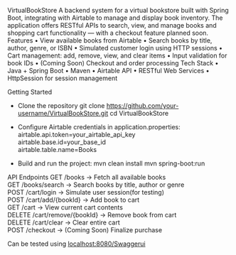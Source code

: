 VirtualBookStore
A backend system for a virtual bookstore built with Spring Boot, integrating with Airtable to manage and display book inventory. The application offers RESTful APIs to search, view, and manage books and shopping cart functionality — with a checkout feature planned soon.
Features
• View available books from Airtable
• Search books by title, author, genre, or ISBN
• Simulated customer login using HTTP sessions
• Cart management: add, remove, view, and clear items
• Input validation for book IDs
• (Coming Soon) Checkout and order processing
Tech Stack
• Java + Spring Boot
• Maven
• Airtable API
• RESTful Web Services
• HttpSession for session management


Getting Started
- Clone the repository
git clone https://github.com/your-username/VirtualBookStore.git
cd VirtualBookStore

- Configure Airtable credentials in application.properties:
airtable.api.token=your_airtable_api_key  
airtable.base.id=your_base_id  
airtable.table.name=Books

- Build and run the project:
mvn clean install
mvn spring-boot:run

API Endpoints
GET    /books                 → Fetch all available books  
GET    /books/search          → Search books by title, author or genre  
POST   /cart/login            → Simulate user session(for testing)  
POST   /cart/add/{bookId}     → Add book to cart  
GET    /cart                  → View current cart contents  
DELETE /cart/remove/{bookId} → Remove book from cart  
DELETE /cart/clear           → Clear entire cart  
POST   /checkout             → (Coming Soon) Finalize purchase  

Can be tested using [localhost:8080/Swaggerui](http://localhost:8080/swagger-ui/index.html#/)
